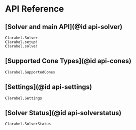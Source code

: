 # API Reference

## [Solver and main API](@id api-solver)

```@docs
Clarabel.Solver
Clarabel.setup!
Clarabel.solve!
```

## [Supported Cone Types](@id api-cones)

```@docs
Clarabel.SupportedCones
```

## [Settings](@id api-settings)

```@docs
Clarabel.Settings
```

## [Solver Status](@id api-solverstatus)

```@docs
Clarabel.SolverStatus
```
